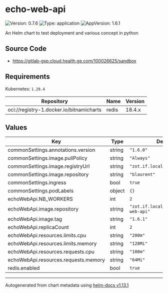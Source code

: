 # echo-web-api

![Version: 0.7.6](https://img.shields.io/badge/Version-0.7.6-informational?style=flat-square) ![Type: application](https://img.shields.io/badge/Type-application-informational?style=flat-square) ![AppVersion: 1.6.1](https://img.shields.io/badge/AppVersion-1.6.1-informational?style=flat-square)

An Helm chart to test deployment and various concept in python

## Source Code

* <https://gitlab-gxp.cloud.health.ge.com/100026625/sandbox>

## Requirements

Kubernetes: `1.29.4`

| Repository | Name | Version |
|------------|------|---------|
| oci://registry-1.docker.io/bitnamicharts | redis | 18.4.x |

## Values

| Key | Type | Default | Description |
|-----|------|---------|-------------|
| commonSettings.annotations.version | string | `"1.6.0"` |  |
| commonSettings.image.pullPolicy | string | `"Always"` |  |
| commonSettings.image.registryUrl | string | `"zot.if.local"` |  |
| commonSettings.image.repository | string | `"blaurent"` |  |
| commonSettings.ingress | bool | `true` |  |
| commonSettings.podLabels | object | `{}` |  |
| echoWebApi.NB_WORKERS | int | `2` |  |
| echoWebApi.image.repository | string | `"zot.if.local/blaurent/echo-web-api"` |  |
| echoWebApi.image.tag | string | `"1.6.1"` |  |
| echoWebApi.replicaCount | int | `2` |  |
| echoWebApi.resources.limits.cpu | string | `"200m"` |  |
| echoWebApi.resources.limits.memory | string | `"128Mi"` |  |
| echoWebApi.resources.requests.cpu | string | `"100m"` |  |
| echoWebApi.resources.requests.memory | string | `"64Mi"` |  |
| redis.enabled | bool | `true` |  |

----------------------------------------------
Autogenerated from chart metadata using [helm-docs v1.13.1](https://github.com/norwoodj/helm-docs/releases/v1.13.1)
